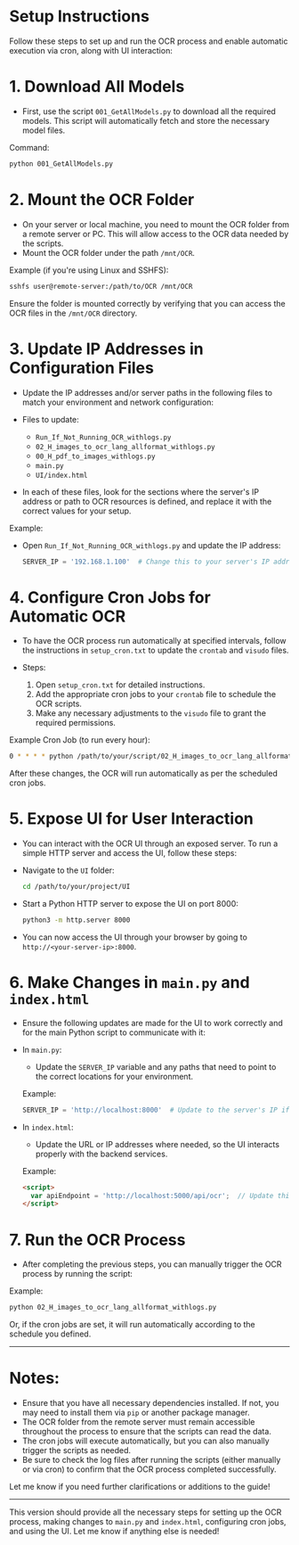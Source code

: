 # Setup Instructions

Follow these steps to set up and run the OCR process and enable automatic execution via cron, along with UI interaction:

# 1. Download All Models
   - First, use the script `001_GetAllModels.py` to download all the required models. This script will automatically fetch and store the necessary model files.

   Command:
   ```bash
   python 001_GetAllModels.py
   ```

# 2. Mount the OCR Folder
   - On your server or local machine, you need to mount the OCR folder from a remote server or PC. This will allow access to the OCR data needed by the scripts.
   - Mount the OCR folder under the path `/mnt/OCR`.

   Example (if you're using Linux and SSHFS):
   ```bash
   sshfs user@remote-server:/path/to/OCR /mnt/OCR
   ```

   Ensure the folder is mounted correctly by verifying that you can access the OCR files in the `/mnt/OCR` directory.

# 3. Update IP Addresses in Configuration Files
   - Update the IP addresses and/or server paths in the following files to match your environment and network configuration:
   
   - Files to update:
     - `Run_If_Not_Running_OCR_withlogs.py`
     - `02_H_images_to_ocr_lang_allformat_withlogs.py`
     - `00_H_pdf_to_images_withlogs.py`
     - `main.py`
     - `UI/index.html`
     
   - In each of these files, look for the sections where the server's IP address or path to OCR resources is defined, and replace it with the correct values for your setup.

   Example:
   - Open `Run_If_Not_Running_OCR_withlogs.py` and update the IP address:
     ```python
     SERVER_IP = '192.168.1.100'  # Change this to your server's IP address
     ```

# 4. Configure Cron Jobs for Automatic OCR
   - To have the OCR process run automatically at specified intervals, follow the instructions in `setup_cron.txt` to update the `crontab` and `visudo` files.

   - Steps:
     1. Open `setup_cron.txt` for detailed instructions.
     2. Add the appropriate cron jobs to your `crontab` file to schedule the OCR scripts.
     3. Make any necessary adjustments to the `visudo` file to grant the required permissions.

   Example Cron Job (to run every hour):
   ```bash
   0 * * * * python /path/to/your/script/02_H_images_to_ocr_lang_allformat_withlogs.py >> /path/to/logs/ocr_log.txt 2>&1
   ```

   After these changes, the OCR will run automatically as per the scheduled cron jobs.

# 5. Expose UI for User Interaction
   - You can interact with the OCR UI through an exposed server. To run a simple HTTP server and access the UI, follow these steps:

   - Navigate to the `UI` folder:
     ```bash
     cd /path/to/your/project/UI
     ```

   - Start a Python HTTP server to expose the UI on port 8000:
     ```bash
     python3 -m http.server 8000
     ```

   - You can now access the UI through your browser by going to `http://<your-server-ip>:8000`.

# 6. Make Changes in `main.py` and `index.html`
   - Ensure the following updates are made for the UI to work correctly and for the main Python script to communicate with it:

   - In `main.py`:
     - Update the `SERVER_IP` variable and any paths that need to point to the correct locations for your environment.

     Example:
     ```python
     SERVER_IP = 'http://localhost:8000'  # Update to the server's IP if running remotely
     ```

   - In `index.html`:
     - Update the URL or IP addresses where needed, so the UI interacts properly with the backend services.

     Example:
     ```html
     <script>
       var apiEndpoint = 'http://localhost:5000/api/ocr';  // Update this as needed
     </script>
     ```

# 7. Run the OCR Process
   - After completing the previous steps, you can manually trigger the OCR process by running the script:

   Example:
   ```bash
   python 02_H_images_to_ocr_lang_allformat_withlogs.py
   ```

   Or, if the cron jobs are set, it will run automatically according to the schedule you defined.

---

# Notes:
- Ensure that you have all necessary dependencies installed. If not, you may need to install them via `pip` or another package manager.
- The OCR folder from the remote server must remain accessible throughout the process to ensure that the scripts can read the data.
- The cron jobs will execute automatically, but you can also manually trigger the scripts as needed.
- Be sure to check the log files after running the scripts (either manually or via cron) to confirm that the OCR process completed successfully.

Let me know if you need further clarifications or additions to the guide!

---

This version should provide all the necessary steps for setting up the OCR process, making changes to `main.py` and `index.html`, configuring cron jobs, and using the UI. Let me know if anything else is needed!
